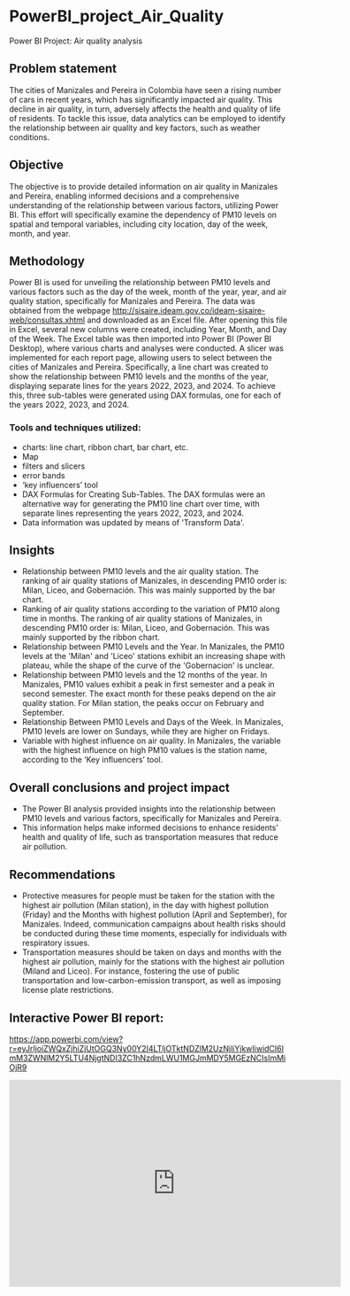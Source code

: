 # PowerBI_project_Air_Quality
Power BI Project: Air quality analysis

## **Problem statement**

The cities of Manizales and Pereira in Colombia have seen a rising number of cars in recent years, which has significantly impacted air quality. This decline in air quality, in turn, adversely affects the health and quality of life of residents. To tackle this issue, data analytics can be employed to identify the relationship between air quality and key factors, such as weather conditions. 

## **Objective**

The objective is to provide detailed information on air quality in Manizales and Pereira, enabling informed decisions and a comprehensive understanding of the relationship between various factors, utilizing Power BI. This effort will specifically examine the dependency of PM10 levels on spatial and temporal variables, including city location, day of the week, month, and year.


## **Methodology**

Power BI is used for unveiling the relationship between PM10 levels and various factors such as the day of the week, month of the year, year, and air quality station, specifically for Manizales and Pereira. The data was obtained from the webpage http://sisaire.ideam.gov.co/ideam-sisaire-web/consultas.xhtml and downloaded as an Excel file. After opening this file in Excel, several new columns were created, including Year, Month, and Day of the Week. The Excel table was then imported into Power BI (Power BI Desktop), where various charts and analyses were conducted. A slicer was implemented for each report page, allowing users to select between the cities of Manizales and Pereira.
Specifically, a line chart was created to show the relationship between PM10 levels and the months of the year, displaying separate lines for the years 2022, 2023, and 2024. To achieve this, three sub-tables were generated using DAX formulas, one for each of the years 2022, 2023, and 2024.

### **Tools and techniques utilized:**

- charts: line chart, ribbon chart, bar chart, etc.
- Map
- filters and slicers
- error bands
- ‘key influencers’ tool
- DAX Formulas for Creating Sub-Tables. The DAX formulas were an alternative way for generating the PM10 line chart over time, with separate lines representing the years 2022, 2023, and 2024.
- Data information was updated by means of 'Transform Data'. 

## **Insights**

* Relationship between PM10 levels and the air quality station. The ranking of air quality stations of Manizales, in descending PM10 order is: Milan, Liceo, and Gobernación. This was mainly supported by the bar chart.
* Ranking of air quality stations according to the variation of PM10 along time in months. The ranking of air quality stations of Manizales, in descending PM10 order is: Milan, Liceo, and Gobernación. This was mainly supported by the ribbon chart.
* Relationship between PM10 Levels and the Year. In Manizales, the PM10 levels at the 'Milan' and 'Liceo' stations exhibit an increasing shape with plateau, while the shape of the curve of the 'Gobernacion' is  unclear.
* Relationship between PM10 levels and the 12 months of the year. In Manizales, PM10 values exhibit a peak in first semester and a peak in second semester. The exact month for these peaks depend on the air quality station. For Milan station, the peaks occur on February and September. 
* Relationship Between PM10 Levels and Days of the Week. In Manizales, PM10 levels are lower on Sundays, while they are higher on Fridays. 
* Variable with highest influence on air quality. In Manizales, the variable with the highest influence on high PM10 values is the station name, according to the ‘Key influencers’ tool.

## **Overall conclusions and project impact**
* The Power BI analysis provided insights into the relationship between PM10 levels and various factors, specifically for Manizales and Pereira. 
* This information helps make informed decisions to enhance residents' health and quality of life, such as transportation measures that reduce air pollution.

## **Recommendations**

* Protective measures for people must be taken for the station with the highest air pollution (Milan station), in the day with highest pollution (Friday) and the Months with highest pollution (April and September), for Manizales. Indeed, communication campaigns about health risks should be conducted during these time moments, especially for individuals with respiratory issues.
* Transportation measures should be taken on days and months with the highest air pollution, mainly for the stations with the highest air pollution (Miland and Liceo). For instance, fostering the use of public transportation and low-carbon-emission transport, as well as imposing license plate restrictions.


##  Interactive Power BI report:

https://app.powerbi.com/view?r=eyJrIjoiZWQxZjhiZjUtOGQ3Ny00Y2I4LTljOTktNDZlM2UzNjliYjkwIiwidCI6ImM3ZWNlM2Y5LTU4NjgtNDI3ZC1hNzdmLWU1MGJmMDY5MGEzNCIsImMiOjR9

<iframe title="PM10_MilanIcatGob" width="600" height="373.5" src="https://app.powerbi.com/view?r=eyJrIjoiZWQxZjhiZjUtOGQ3Ny00Y2I4LTljOTktNDZlM2UzNjliYjkwIiwidCI6ImM3ZWNlM2Y5LTU4NjgtNDI3ZC1hNzdmLWU1MGJmMDY5MGEzNCIsImMiOjR9" frameborder="0" allowFullScreen="true"></iframe>

